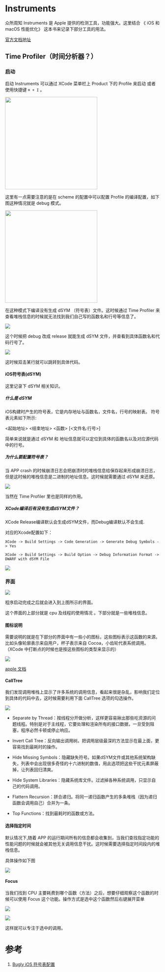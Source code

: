 # Instruments

众所周知 Instruments 是 Apple 提供的检测工具，功能强大。这里结合 《 iOS 和 macOS 性能优化》 这本书来记录下部分工具的用法。

[官方文档地址](https://help.apple.com/instruments/mac/current/#//apple_ref/doc/uid/TP40004652)

## Time Profiler（时间分析器？）

### 启动 
启动 Instruments 可以通过 XCode 菜单栏上 Product 下的 Profile 来启动 或者使用快捷键 `⌘ + I` 。 

<img src="./images/instruments_1.png" height="300"></img>

这里有一点需要注意的是在 scheme 的配置中可以配置 Profile 的编译配置，如下图这种情况就是 debug 模式。

<img src="./images/instruments_2.jpg" height="300"></img>

在这种模式下编译没有生成 dSYM （符号表）文件。这时候通过 Time Profiler 来查看堆栈信息的时候就无法找到我们自己写的函数名和行号等信息了。

![](./images/instruments_3.jpg)

这个时候把 debug 改成 release 就能生成 dSYM 文件，并查看到具体函数名和代码行号了。

![](./images/instruments_4.jpg)

这时候双击某行就可以跳转到具体代码。

#### iOS符号表(dSYM)

这里记录下 dSYM 相关知识。

##### 什么是 dSYM
iOS构建时产生的符号表，它是内存地址与函数名，文件名，行号的映射表。 符号表元素如下所示:

<起始地址> <结束地址> <函数> [<文件名:行号>]

简单来说就是通过 dSYM 和 地址信息就可以定位到具体的函数名以及对应源代码中的行号。

##### 为什么要配置符号表？

当 APP crash 的时候崩溃日志会把崩溃时的堆栈信息给保存起来形成崩溃日志，但是这时候的堆栈信息是二进制的地址信息。这时候就需要通过 dSYM 来还原。

![](./images/instruments_5.png)

当然在 Time Profiler 里也是同样的作用。

##### XCode编译后有没有生成dSYM文件？

XCode Release编译默认会生成dSYM文件，而Debug编译默认不会生成.

对应的Xcode配置如下：

`XCode -> Build Settings -> Code Generation -> Generate Debug Symbols -> Yes`

`XCode -> Build Settings -> Build Option -> Debug Information Format -> DWARF with dSYM File`

![](./images/instruments_6.png)

### 界面

![](./images/instruments_7.jpg)

程序启动完成之后就会进入到上图所示的界面。

这个界面的上部分就是 cpu 及线程的使用情况 。下部分就是一些堆栈信息。

#### 图标说明
需要说明的就是在下部分的界面中有一些小的图标，这些图标表示这函数的来源。比如头像轮廓表示来自用户，杯子表示来自 Cocoa，小齿轮代表系统调用。（XCode 中打断点的时候也是按这些图标的类型来显示的）

![](./images/instruments_8.png)

[apple 文档](https://developer.apple.com/library/ios/documentation/DeveloperTools/Conceptual/debugging_with_xcode/chapters/debugging_tools.html#//apple_ref/doc/uid/TP40015022-CH8-SW19)

#### CallTree 

我们发现调用堆栈上显示了许多系统的调用信息，看起来很是杂乱，影响我们定位到具体的代码中去，这时候需要利用下面 CallTree 选项的勾选操作。

![](./images/instruments_9.png)

- Separate by Thread：按线程分开做分析，这样更容易揪出那些吃资源的问题线程。特别是对于主线程，它要处理和渲染所有的接口数据，一旦受到阻塞，程序必然卡顿或停止响应。

- Invert Call Tree：反向输出调用树。把调用层级最深的方法显示在最上面，更容易找到最耗时的操作。

- Hide Missing Symbols：隐藏缺失符号。如果dSYM文件或其他系统架构缺失，列表中会出现很多奇怪的十六进制的数值，用此选项把这些干扰元素屏蔽掉，让列表回归清爽。

- Hide System Libraries：隐藏系统库文件。过滤掉各种系统调用，只显示自己的代码调用。

- Flattern Recursion：拼合递归。将同一递归函数产生的多条堆栈（因为递归函数会调用自己）合并为一条。

- Top Functions：找到最耗时的函数或方法。

#### 选择指定时间

默认情况下,随着 APP 的运行期间所有的信息都会收集到，当我们查找指定功能的性能问题的时候就会被其他无关调用信息干扰。这时候需要选择指定时间段内的堆栈信息。

具体操作如下图

<img src="./images/instruments_10.gif"></img>

#### Focus

当我们找到 CPU 主要耗费到哪个函数（方法）之后，想要仔细观察这个函数的时候可以使用 Focus 这个功能。操作方式是选中这个函数然后右键展开菜单

![](./images/instruments_11.png)

![](./images/instruments_12.png)

这样就可以专注于选中的调用。

# 参考

1. [Bugly iOS 符号表配置](https://bugly.qq.com/docs/user-guide/symbol-configuration-ios/?v=1508981694992#_2)







